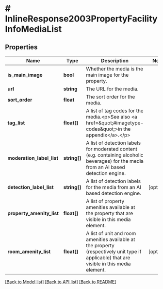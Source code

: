 # # InlineResponse2003PropertyFacilityInfoMediaList

## Properties

Name | Type | Description | Notes
------------ | ------------- | ------------- | -------------
**is_main_image** | **bool** | Whether the media is the main image for the property. |
**url** | **string** | The URL for the media. |
**sort_order** | **float** | The sort order for the media. |
**tag_list** | **float[]** | A list of tag codes for the media.&lt;p&gt;See also &lt;a href&#x3D;\&quot;#imagetype-codes\&quot;&gt;in the appendix&lt;/a&gt;.&lt;/p&gt; |
**moderation_label_list** | **string[]** | A list of detection labels for moderated content (e.g. containing alcoholic beverages) for the media from an AI based detection engine. |
**detection_label_list** | **string[]** | A list of detection labels for the media from an AI based detection engine. | [optional]
**property_amenity_list** | **float[]** | A list of property amenities available at the property that are visible in this media element. |
**room_amenity_list** | **float[]** | A list of unit and room amenities available at the property (respectively unit type if applicable) that are visible in this media element. | [optional]

[[Back to Model list]](../../README.md#models) [[Back to API list]](../../README.md#endpoints) [[Back to README]](../../README.md)
